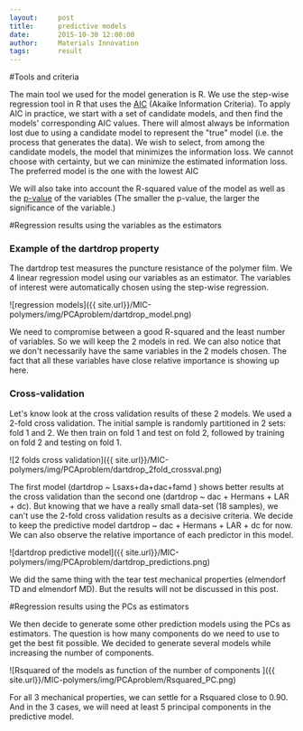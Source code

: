 ```yaml
---
layout:     post
title:      predictive models 
date:       2015-10-30 12:00:00
author:     Materials Innovation
tags: 		result
---
```

<!-- Start Writing Below in Markdown -->

#Tools and criteria

The main tool we used for the model generation is R. 
We use the step-wise regression tool in R that uses the [AIC](https://en.wikipedia.org/wiki/Akaike_information_criterion) (Akaike Information Criteria). 
To apply AIC in practice, we start with a set of candidate models, and then find the models' corresponding AIC values. There will almost always be information lost due to using a candidate model to represent the "true" model (i.e. the process that generates the data). We wish to select, from among the candidate models, the model that minimizes the information loss. We cannot choose with certainty, but we can minimize the estimated information loss.
The preferred model is the one with the lowest AIC

We will also take into account the R-squared value of the model as well as the [p-value](https://en.wikipedia.org/wiki/P-value) of the variables (The smaller the p-value, the larger the significance
of the variable.) 

#Regression results using the variables as the estimators 

### Example of the dartdrop property

The dartdrop test measures the puncture resistance of the polymer film. We 4 linear regression model using our variables as an estimator. The variables of interest were automatically chosen using the step-wise regression.

![regression models]({{ site.url}}/MIC-polymers/img/PCAproblem/dartdrop_model.png)

We need to compromise between a good R-squared and the least number of variables. So we will keep the 2 models in red. We can also notice that we don't necessarily have the same variables in the 2  models chosen. The fact that all these variables have close relative importance is showing up here. 

### Cross-validation
Let's know look at the cross validation results of these 2 models. We used a 2-fold cross validation. The initial sample is randomly partitioned in 2 sets: fold 1 and 2. We then train on fold 1 and test on fold 2, followed by training on fold 2 and testing on fold 1.

![2 folds cross validation]({{ site.url}}/MIC-polymers/img/PCAproblem/dartdrop_2fold_crossval.png)

The first model (dartdrop ~ Lsaxs+da+dac+famd ) shows better results at the cross validation than the second one (dartdrop ~ dac + Hermans + LAR + dc). 
But knowing that we have a really small data-set (18 samples), we can't use the 2-fold cross validation results as a decisive criteria.
We decide to keep the predictive model dartdrop ~ dac + Hermans + LAR + dc for now. We can also observe the relative importance of each predictor in this model.

![dartdrop predictive model]({{ site.url}}/MIC-polymers/img/PCAproblem/dartdrop_predictions.png)

We did the same thing with the tear test mechanical properties (elmendorf TD and elmendorf MD). But the results will not be discussed in this post.

#Regression results using the PCs as estimators

We then decide to generate some other prediction models using the PCs as estimators. The question is how many components do we need to use to get the best fit possible. 
We decided to generate several models while increasing the number of components.

![Rsquared of the models as function of the number of components ]({{ site.url}}/MIC-polymers/img/PCAproblem/Rsquared_PC.png)

For all 3 mechanical properties, we can settle for a Rsquared close to 0.90. And in the 3 cases, we will need at least 5 principal components in the predictive model. 